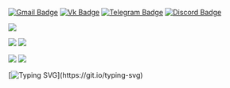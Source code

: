 [![Gmail Badge](https://img.shields.io/badge/-Gmail-c14438?style=for-the-badge&logo=Gmail&logoColor=white&link=mailto:guvacode@gmail.com)](mailto:guvacode@gmail.com) 
[![Vk Badge](https://img.shields.io/badge/-VKontakte-0072b1?style=for-the-badge&logo=Vk&logoColor=white&link=https://vk.com/gunkovadim)](https://vk.com/gunkovadim) 
[![Telegram Badge](https://img.shields.io/badge/-Telegram-grey?style=for-the-badge&logo=telegram&logoColor=white&link=https://t.me/GuvaCode)](https://t.me/GuvaCode) 
[![Discord Badge](https://img.shields.io/badge/-Discord-blue?style=for-the-badge&logo=discord&logoColor=white&link=https://discord.gg/xc9D8ZWz)](https://discord.gg/xc9D8ZWz) 

![](https://github-profile-summary-cards.vercel.app/api/cards/profile-details?username=guvacode&theme=github) 

![](https://github-profile-summary-cards.vercel.app/api/cards/stats?username=guvacode&theme=github) 
![](https://github-profile-summary-cards.vercel.app/api/cards/productive-time?username=guvacode&theme=github) 

![](https://github-profile-summary-cards.vercel.app/api/cards/repos-per-language?username=guvacode&theme=github) 
![](https://github-profile-summary-cards.vercel.app/api/cards/most-commit-language?username=guvacode&theme=github) 

[![Typing SVG](https://readme-typing-svg.herokuapp.com?color=%233AB1F7&width=500&height=30&lines=I+love+Pascal+and+have+been+programming;in+it+for+more+than+25+years.)](https://git.io/typing-svg)

